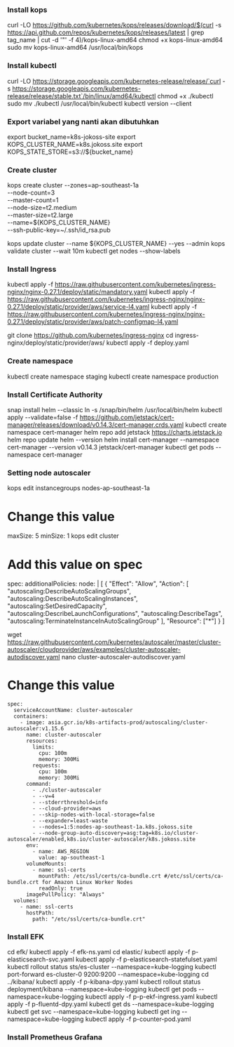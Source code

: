### Install kops ###
curl -LO https://github.com/kubernetes/kops/releases/download/$(curl -s https://api.github.com/repos/kubernetes/kops/releases/latest | grep tag_name | cut -d '"' -f 4)/kops-linux-amd64
chmod +x kops-linux-amd64
sudo mv kops-linux-amd64 /usr/local/bin/kops

### Install kubectl ###
curl -LO https://storage.googleapis.com/kubernetes-release/release/`curl -s https://storage.googleapis.com/kubernetes-release/release/stable.txt`/bin/linux/amd64/kubectl
chmod +x ./kubectl
sudo mv ./kubectl /usr/local/bin/kubectl
kubectl version --client

### Export variabel yang nanti akan dibutuhkan  ###
export bucket_name=k8s-jokoss-site
export KOPS_CLUSTER_NAME=k8s.jokoss.site
export KOPS_STATE_STORE=s3://${bucket_name}

### Create cluster ###
kops create cluster --zones=ap-southeast-1a \
--node-count=3 \
--master-count=1 \
--node-size=t2.medium \
--master-size=t2.large \
--name=${KOPS_CLUSTER_NAME} \
--ssh-public-key=~/.ssh/id_rsa.pub

kops update cluster --name ${KOPS_CLUSTER_NAME} --yes --admin
kops validate cluster --wait 10m
kubectl get nodes --show-labels

### Install Ingress ###
kubectl apply -f https://raw.githubusercontent.com/kubernetes/ingress-nginx/nginx-0.27.1/deploy/static/mandatory.yaml
kubectl apply -f https://raw.githubusercontent.com/kubernetes/ingress-nginx/nginx-0.27.1/deploy/static/provider/aws/service-l4.yaml
kubectl apply -f https://raw.githubusercontent.com/kubernetes/ingress-nginx/nginx-0.27.1/deploy/static/provider/aws/patch-configmap-l4.yaml

git clone https://github.com/kubernetes/ingress-nginx
cd ingress-nginx/deploy/static/provider/aws/
kubectl apply -f deploy.yaml

### Create namespace ###
kubectl create namespace staging
kubectl create namespace production

### Install Certificate Authority ###
snap install helm --classic
ln -s /snap/bin/helm /usr/local/bin/helm
kubectl apply --validate=false -f https://github.com/jetstack/cert-manager/releases/download/v0.14.3/cert-manager.crds.yaml
kubectl create namespace cert-manager
helm repo add jetstack https://charts.jetstack.io
helm repo update
helm --version
helm install cert-manager --namespace cert-manager --version v0.14.3 jetstack/cert-manager
kubectl get pods --namespace cert-manager

### Setting node autoscaler ###
kops edit instancegroups nodes-ap-southeast-1a
# Change this value
  maxSize: 5
  minSize: 1
kops edit cluster
# Add this value on spec
spec:
  additionalPolicies:
    node: |
      [
        {
          "Effect": "Allow",
          "Action": [
            "autoscaling:DescribeAutoScalingGroups",
            "autoscaling:DescribeAutoScalingInstances",
            "autoscaling:SetDesiredCapacity",
            "autoscaling:DescribeLaunchConfigurations",
            "autoscaling:DescribeTags",
            "autoscaling:TerminateInstanceInAutoScalingGroup"
          ],
          "Resource": ["*"]
        }
      ]

wget https://raw.githubusercontent.com/kubernetes/autoscaler/master/cluster-autoscaler/cloudprovider/aws/examples/cluster-autoscaler-autodiscover.yaml
nano cluster-autoscaler-autodiscover.yaml
# Change this value
    spec:
      serviceAccountName: cluster-autoscaler
      containers:
        - image: asia.gcr.io/k8s-artifacts-prod/autoscaling/cluster-autoscaler:v1.15.6
          name: cluster-autoscaler
          resources:
            limits:
              cpu: 100m
              memory: 300Mi
            requests:
              cpu: 100m
              memory: 300Mi
          command:
            - ./cluster-autoscaler
            - --v=4
            - --stderrthreshold=info
            - --cloud-provider=aws
            - --skip-nodes-with-local-storage=false
            - --expander=least-waste
            - --nodes=1:5:nodes-ap-southeast-1a.k8s.jokoss.site
            - --node-group-auto-discovery=asg:tag=k8s.io/cluster-autoscaler/enabled,k8s.io/cluster-autoscaler/k8s.jokoss.site
          env:
            - name: AWS_REGION
              value: ap-southeast-1
          volumeMounts:
            - name: ssl-certs
              mountPath: /etc/ssl/certs/ca-bundle.crt #/etc/ssl/certs/ca-bundle.crt for Amazon Linux Worker Nodes
              readOnly: true
          imagePullPolicy: "Always"
      volumes:
        - name: ssl-certs
          hostPath:
            path: "/etc/ssl/certs/ca-bundle.crt"

### Install EFK ###
cd efk/
kubectl apply -f efk-ns.yaml
cd elastic/
kubectl apply -f p-elasticsearch-svc.yaml
kubectl apply -f p-elasticsearch-statefulset.yaml
kubectl rollout status sts/es-cluster --namespace=kube-logging
kubectl port-forward es-cluster-0 9200:9200 --namespace=kube-logging
cd ../kibana/
kubectl apply -f p-kibana-dpy.yaml
kubectl rollout status deployment/kibana --namespace=kube-logging
kubectl get pods --namespace=kube-logging
kubectl apply -f p-p-ekf-ingress.yaml
kubectl apply -f p-fluentd-dpy.yaml
kubectl get ds --namespace=kube-logging
kubectl get svc --namespace=kube-logging
kubectl get ing --namespace=kube-logging
kubectl apply -f p-counter-pod.yaml

### Install Prometheus Grafana ###